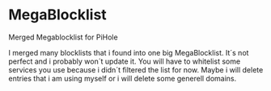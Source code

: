 # MegaBlocklist
Merged Megablocklist for PiHole

I merged many blocklists that i found into one big MegaBlocklist.
It´s not perfect and i probably won´t update it.
You will have to whitelist some services you use because i didn´t filtered the list for now.
Maybe i will delete entries that i am using myself or i will delete some generell domains.
